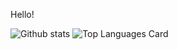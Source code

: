 <!--
**gaurish-saini/gaurish-saini** is a ✨ _special_ ✨ repository because its `README.md` (this file) appears on your GitHub profile.

Here are some ideas to get you started:

- 🔭 I’m currently working on ...
- 🌱 I’m currently learning ...
- 👯 I’m looking to collaborate on ...
- 🤔 I’m looking for help with ...
- 💬 Ask me about ...
- 📫 How to reach me: ...
- 😄 Pronouns: ...
- ⚡ Fun fact: ...
-->
Hello!


![Github stats](https://github-readme-stats.vercel.app/api?username=gaurish-saini&theme=vuehighcontrast&show_icons=true&count_private=true) ![Top Languages Card](https://github-readme-stats.vercel.app/api/top-langs/?username=gaurish-saini&layout=compact)

